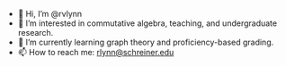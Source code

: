 - 👋 Hi, I’m @rvlynn
- 👀 I’m interested in commutative algebra, teaching, and undergraduate research.
- 🌱 I’m currently learning graph theory and proficiency-based grading.
- 📫 How to reach me: rlynn@schreiner.edu

<!---
rvlynn/rvlynn is a ✨ special ✨ repository because its `README.md` (this file) appears on your GitHub profile.
You can click the Preview link to take a look at your changes.
--->
